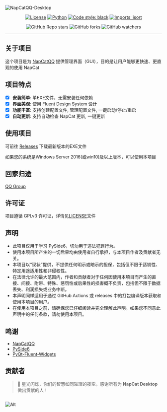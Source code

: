 ![NapCatQQ-Desktop](https://socialify.git.ci/NapNeko/NapCatQQ-Desktop/image?font=Raleway&logo=https%3A%2F%2Fraw.githubusercontent.com%2FNapNeko%2FNapCatQQ%2Fmain%2Flogo.png&name=1&pattern=Circuit%20Board&stargazers=1&theme=Auto)

<div align="center">

[![License](https://img.shields.io/github/license/NapNeko/NapCatQQ-Desktop)](LICENSE)
[![Python](https://img.shields.io/badge/Python-3.12.*-green)](https://www.python.org/)
[![Code style: black](https://img.shields.io/badge/code%20style-black-000000.svg)](https://github.com/psf/black)
[![Imports: isort](https://img.shields.io/badge/%20imports-isort-%231674b1?style=flat&labelColor=ef8336)](https://pycqa.github.io/isort/)

![GitHub Repo stars](https://img.shields.io/github/stars/NapNeko/NapCatQQ-Desktop?style=social)
![GitHub forks](https://img.shields.io/github/forks/NapNeko/NapCatQQ-Desktop?style=social)
![GitHub watchers](https://img.shields.io/github/watchers/NapNeko/NapCatQQ-Desktop?style=social)

</div>

---

## 关于项目

这个项目是为 [NapCatQQ](https://github.com/NapNeko/NapCatQQ) 提供管理界面（GUI），目的是让用户能够更快速、更直观的使用 NapCat

## 项目特点
- [x] **安装简单**: 单EXE文件，无需安装任何依赖
- [x] **界面美观**: 使用 Fluent Design System 设计
- [x] **功能丰富**: 支持创建配置文件, 管理配置文件, 一键启动/停止/重启
- [x] **自动更新**: 支持自动检查 NapCat 更新, 一键更新

## 使用项目
可前往 [Releases](https://github.com/NapNeko/NapCatQQ-Desktop/releases) 下载最新版本的EXE文件

如果您的系统是Windows Server 2016(或win10)及以上版本，可以使用本项目

## 回家归途
[QQ Group](https://qm.qq.com/q/VfjAq5HIMS)

## 许可证

项目遵循 GPLv3 许可证，详情见[LICENSE](LICENSE)文件

## 声明

- 此项目仅用于学习 PySide6，切勿用于违法犯罪行为。  
- 使用本项目所产生的一切后果均由使用者自行承担，与本项目作者及贡献者无关。  
- 本项目以“现状”提供，不提供任何明示或暗示的担保，包括但不限于适销性、特定用途适用性和非侵权性。  
- 在法律允许的最大范围内，作者和贡献者对于任何因使用本项目而产生的直接、间接、附带、特殊、惩罚性或后果性的损害概不负责，包括但不限于数据丢失、利润损失或业务中断。  
- 本声明同样适用于通过 GitHub Actions 或 releases 中的打包编译版本获取和使用本项目的用户。  
- 在使用本项目之前，请确保您已仔细阅读并完全理解此声明。如果您不同意此声明中的任何条款，请勿使用本项目。

## 鸣谢
- [NapCatQQ](https://github.com/NapNeko/NapCatQQ)
- [PySide6](https://wiki.qt.io/Qt_for_Python)
- [PyQt-Fluent-Widgets](https://github.com/zhiyiYo/PyQt-Fluent-Widgets)

## 贡献者 
> 🌟 星光闪烁，你们的智慧如同璀璨的夜空。感谢所有为 **NapCat Desktop** 做出贡献的人！

<a href="https://github.com/NapNeko/NapCatQQ-Desktop/graphs/contributors">
  <img src="https://contrib.rocks/image?repo=NapNeko/NapCatQQ-Desktop" alt=""/>
</a>

![Alt](https://repobeats.axiom.co/api/embed/4078024c5df90cf42305ec425e68cfae76a1306d.svg "Repobeats analytics image")
